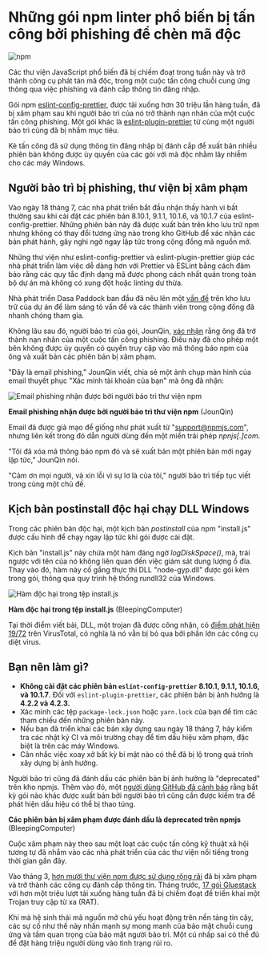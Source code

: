# Những gói npm linter phổ biến bị tấn công bởi phishing để chèn mã độc

![npm](https://www.bleepstatic.com/content/hl-images/2025/05/08/npm.jpg)

Các thư viện JavaScript phổ biến đã bị chiếm đoạt trong tuần này và trở thành công cụ phát tán mã độc, trong một cuộc tấn công chuỗi cung ứng thông qua việc phishing và đánh cắp thông tin đăng nhập.

Gói npm [eslint-config-prettier](https://www.npmjs.com/package/eslint-config-prettier), được tải xuống hơn 30 triệu lần hàng tuần, đã bị xâm phạm sau khi người bảo trì của nó trở thành nạn nhân của một cuộc tấn công phishing. Một gói khác là [eslint-plugin-prettier](https://www.npmjs.com/package/eslint-plugin-prettier?activeTab=versions) từ cùng một người bảo trì cũng đã bị nhắm mục tiêu.

Kẻ tấn công đã sử dụng thông tin đăng nhập bị đánh cắp để xuất bản nhiều phiên bản không được ủy quyền của các gói với mã độc nhằm lây nhiễm cho các máy Windows.

## Người bảo trì bị phishing, thư viện bị xâm phạm

Vào ngày 18 tháng 7, các nhà phát triển bắt đầu nhận thấy hành vi bất thường sau khi cài đặt các phiên bản 8.10.1, 9.1.1, 10.1.6, và 10.1.7 của eslint-config-prettier. Những phiên bản này đã được xuất bản trên kho lưu trữ npm nhưng không có thay đổi tương ứng nào trong kho GitHub để xác nhận các bản phát hành, gây nghi ngờ ngay lập tức trong cộng đồng mã nguồn mở.

Những thư viện như eslint-config-prettier và eslint-plugin-prettier giúp các nhà phát triển làm việc dễ dàng hơn với Prettier và ESLint bằng cách đảm bảo rằng các quy tắc định dạng mã được phong cách nhất quán trong toàn bộ dự án mà không có xung đột hoặc linting dư thừa.

Nhà phát triển Dasa Paddock ban đầu đã nêu lên một [vấn đề](http://github.com/prettier/eslint-config-prettier/issues/339) trên kho lưu trữ của dự án để làm sáng tỏ vấn đề và các thành viên trong cộng đồng đã nhanh chóng tham gia.

Không lâu sau đó, người bảo trì của gói, JounQin, [xác nhận](https://github.com/prettier/eslint-config-prettier/issues/339#issuecomment-3090304490) rằng ông đã trở thành nạn nhân của một cuộc tấn công phishing. Điều này đã cho phép một bên không được ủy quyền có quyền truy cập vào mã thông báo npm của ông và xuất bản các phiên bản bị xâm phạm.

"Đây là email phishing," JounQin viết, chia sẻ một ảnh chụp màn hình của email thuyết phục "Xác minh tài khoản của bạn" mà ông đã nhận:

![Email phishing nhận được bởi người bảo trì thư viện npm](https://www.bleepstatic.com/images/news/u/1164866/2025/Jul/npm-library-hijacked/phishing-email.jpg)

**Email phishing nhận được bởi người bảo trì thư viện npm** (JounQin)

Email đã được giả mạo để giống như phát xuất từ "support@npmjs.com", nhưng liên kết trong đó dẫn người dùng đến một miền trái phép _npnjs\[.\]com_.

"Tôi đã xóa mã thông báo npm đó và sẽ xuất bản một phiên bản mới ngay lập tức," JounQin nói.

"Cảm ơn mọi người, và xin lỗi vì sự lơ là của tôi," người bảo trì tiếp tục viết trong cùng một chủ đề.

## Kịch bản postinstall độc hại chạy DLL Windows

Trong các phiên bản độc hại, một kịch bản _postinstall_ của npm "install.js" được cấu hình để chạy ngay lập tức khi gói được cài đặt.

Kịch bản "install.js" này chứa một hàm đáng ngờ _logDiskSpace()_, mà, trái ngược với tên của nó không liên quan đến việc giám sát dung lượng ổ đĩa. Thay vào đó, hàm này cố gắng thực thi DLL "node-gyp.dll" được gói kèm trong gói, thông qua quy trình hệ thống rundll32 của Windows.

![Hàm độc hại trong tệp install.js](https://www.bleepstatic.com/images/news/u/1164866/2025/Jul/npm-library-hijacked/postinstall.jpg)

**Hàm độc hại trong tệp install.js** (BleepingComputer)

Tại thời điểm viết bài, DLL, một trojan đã được công nhận, có [điểm phát hiện 19/72](https://www.virustotal.com/gui/file/c68e42f416f482d43653f36cd14384270b54b68d6496a8e34ce887687de5b441) trên VirusTotal, có nghĩa là nó vẫn bị bỏ qua bởi phần lớn các công cụ diệt virus.

## Bạn nên làm gì?

* **Không cài đặt các phiên bản `eslint-config-prettier` 8.10.1, 9.1.1, 10.1.6, và 10.1.7**. Đối với `eslint-plugin-prettier`, các phiên bản bị ảnh hưởng là **4.2.2 và 4.2.3.**
* Xác minh các tệp `package-lock.json` hoặc `yarn.lock` của bạn để tìm các tham chiếu đến những phiên bản này.
* Nếu bạn đã triển khai các bản xây dựng sau ngày 18 tháng 7, hãy kiểm tra các nhật ký CI và môi trường chạy để tìm dấu hiệu xâm phạm, đặc biệt là trên các máy Windows.
* Cân nhắc việc xoay xở bất kỳ bí mật nào có thể đã bị lộ trong quá trình xây dựng bị ảnh hưởng.

Người bảo trì cũng đã đánh dấu các phiên bản bị ảnh hưởng là "deprecated" trên kho npmjs. Thêm vào đó, một [người dùng GitHub đã cảnh báo](https://github.com/prettier/eslint-config-prettier/issues/339#issuecomment-3090311066) rằng bất kỳ gói nào khác được xuất bản bởi người bảo trì cũng cần được kiểm tra để phát hiện dấu hiệu có thể bị thao túng.

**Các phiên bản bị xâm phạm được đánh dấu là deprecated trên npmjs** (BleepingComputer)

Cuộc xâm phạm này theo sau một loạt các cuộc tấn công kỹ thuật xã hội tương tự đã nhắm vào các nhà phát triển của các thư viện nổi tiếng trong thời gian gần đây.

Vào tháng 3, [hơn mười thư viện npm được sử dụng rộng rãi](https://www.bleepingcomputer.com/news/security/infostealer-campaign-compromises-10-npm-packages-targets-devs/) đã bị xâm phạm và trở thành các công cụ đánh cắp thông tin. Tháng trước, [17 gói Gluestack](https://www.bleepingcomputer.com/news/security/supply-chain-attack-hits-gluestack-npm-packages-with-960k-weekly-downloads/) với hơn một triệu lượt tải xuống hàng tuần đã bị chiếm đoạt để triển khai một Trojan truy cập từ xa (RAT).

Khi mà hệ sinh thái mã nguồn mở chủ yếu hoạt động trên nền tảng tin cậy, các sự cố như thế này nhấn mạnh sự mong manh của bảo mật chuỗi cung ứng và tầm quan trọng của bảo mật người bảo trì. Một cú nhấp sai có thể đủ để đặt hàng triệu người dùng vào tình trạng rủi ro.